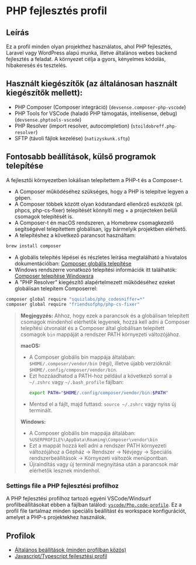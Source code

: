 # PHP fejlesztés profil

## Leírás
Ez a profil minden olyan projekthez használatos, ahol PHP fejlesztés, Laravel vagy WordPress alapú munka, illetve általános webes backend fejlesztés a feladat. A környezet célja a gyors, kényelmes kódolás, hibakeresés és tesztelés.

## Használt kiegészítők (az általánosan használt kiegészítők mellett):

- PHP Composer (Composer integráció) (`devsense.composer-php-vscode`)
- PHP Tools for VSCode (haladó PHP támogatás, intellisense, debug) (`devsense.phptools-vscode`)
- PHP Resolver (import resolver, autocompletion) (`stoildobreff.php-resolver`)
- SFTP (távoli fájlok kezelése) (`natizyskunk.sftp`)

## Fontosabb beállítások, külső programok telepítése

A fejlesztői környezetben lokálisan telepítettem a PHP-t és a Composer-t.

- A Composer működéséhez szükséges, hogy a PHP is telepítve legyen a gépen.
- A Composer többek között olyan kódstandard ellenőrző eszközök (pl. phpcs, php-cs-fixer) telepítését könnyíti meg + a projecteken belüli csomagok telepítését is.
- A Composer-t én macOS rendszeren, a Homebrew csomagkezelő segítségével telepítettem globálisan, így bármelyik projektben elérhető.
- A telepítéshez a következő parancsot használtam:
```sh
brew install composer
```
- A globális telepítés lépései és részletes leírása megtalálható a hivatalos dokumentációban: [Composer globális telepítése](https://getcomposer.org/doc/00-intro.md#globally)
- Windows rendszerre vonatkozó telepítési információk itt találhatók: [Composer telepítése Windowsra](https://getcomposer.org/doc/00-intro.md#using-the-installer)
- A "PHP Resolver" kiegészítő alapértelmezett működéséhez ezeket globálisan telepítem Composerrel:
```sh
composer global require "squizlabs/php_codesniffer=*"
composer global require "friendsofphp/php-cs-fixer"
```

> **Megjegyzés:**
  > Ahhoz, hogy ezek a parancsok és a globálisan telepített csomagok mindenhol elérhetők legyenek, hozzá kell adni a Composer telepítési útvonalát és a Composer által globálisan telepített csomagok `bin` mappáját a rendszer PATH környezeti változójához.
  >
  > **macOS:**
  > - A Composer globális bin mappája általában: `$HOME/.composer/vendor/bin` (régi), illetve újabb verzióknál: `$HOME/.config/composer/vendor/bin`.
  > - Ezt hozzáadhatod a PATH-hoz például a következő sorral a `~/.zshrc` vagy `~/.bash_profile` fájlban:
  >   ```sh
  >   export PATH="$HOME/.config/composer/vendor/bin:$PATH"
  >   ```
  > - Mentsd el a fájlt, majd futtasd: `source ~/.zshrc` vagy nyiss új terminált.
  >
  > **Windows:**
  > - A Composer globális bin mappája általában: `%USERPROFILE%\AppData\Roaming\Composer\vendor\bin`
  > - Ezt a mappát hozzá kell adni a rendszer PATH környezeti változójához a Gépház → Rendszer → Névjegy → Speciális rendszerbeállítások → Környezeti változók menüpontban.
  > - Újraindítás vagy új terminál megnyitása után a parancsok már elérhetők lesznek mindenhol.

### Settings file a PHP fejlesztési profilhoz

A PHP fejlesztési profilhoz tartozó egyéni VSCode/Windsurf profilbeállításokat ebben a fájlban találod: [`vscode/Php.code-profile`](vscode/Php.code-profile). Ez a profil file tartalmaz minden speciális beállítást és workspace konfigurációt, amelyet a PHP-s projektekhez használok.

## Profilok

- [Általános beállítások (minden profilban közös)](altalanos.md)
- [Javascript/Typescript fejlesztési profil](javascripttypescript.md)